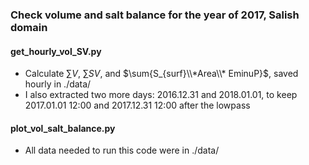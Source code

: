 ### Check volume and salt balance for the year of 2017, Salish domain
#### get_hourly_vol_SV.py
* Calculate $\sum{V}$, $\sum{SV}$, and $\sum{S_{surf}\\*Area\\* EminuP}$, saved hourly in ./data/
* I also extracted two more days: 2016.12.31 and 2018.01.01, to keep 2017.01.01 12:00 and 2017.12.31 12:00 after the lowpass

#### plot_vol_salt_balance.py
* All data needed to run this code were in ./data/ 